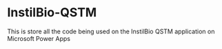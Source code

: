 # InstilBio-QSTM
This is store all the code being used on the InstilBio QSTM application on Microsoft Power Apps
